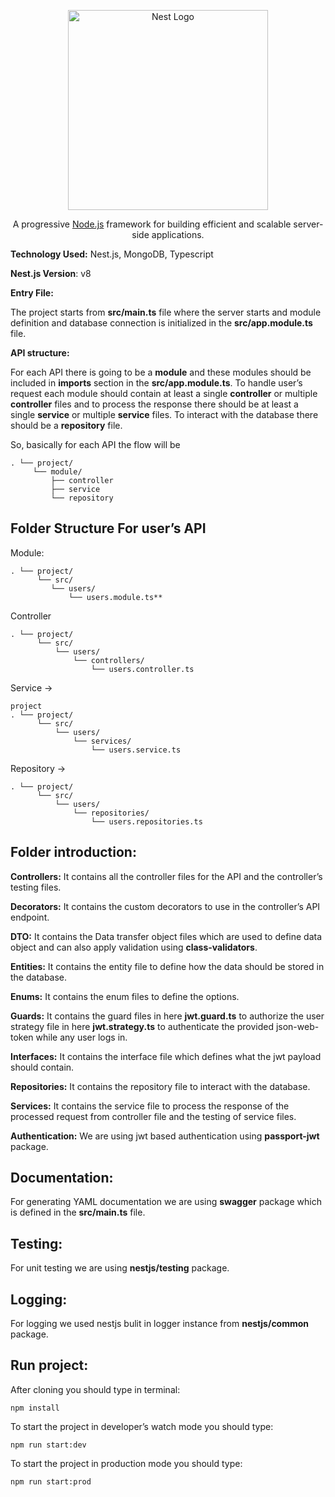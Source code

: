 
<p  align="center">
<a  href="http://nestjs.com/"  target="blank"><img  src="https://nestjs.com/img/logo_text.svg"  width="320"  alt="Nest Logo" /></a>
</p>

  

[circleci-image]: https://img.shields.io/circleci/build/github/nestjs/nest/master?token=abc123def456

[circleci-url]: https://circleci.com/gh/nestjs/nest

  

<p  align="center">A progressive <a  href="http://nodejs.org"  target="_blank">Node.js</a> framework for building efficient and scalable server-side applications.</p>

  

**Technology Used:** Nest.js, MongoDB, Typescript

  

**Nest.js Version**: v8

**Entry File:**

  

The project starts from **src/main.ts** file where the server starts and module definition and database connection is initialized in the **src/app.module.ts** file.



**API structure:**

  

For each API there is going to be a **module** and these modules should be included in **imports** section in the **src/app.module.ts**. To handle user’s request each module should contain at least a single **controller** or multiple **controller** files and to process the response there should be at least a single **service** or multiple **service** files. To interact with the database there should be a **repository** file.

  

So, basically for each API the flow will be 
```
. └── project/
	 └── module/
		 ├── controller 
		 ├── service 
		 └── repository
```


## Folder Structure For user’s API

Module:
```
. └── project/
	  └── src/
		 └── users/
			 └── users.module.ts**
```
  


Controller 
```
. └── project/
	  └── src/
		  └── users/
			  └── controllers/
				  └── users.controller.ts
```
  
Service -> 
```
project
. └── project/
	  └── src/
		  └── users/
			  └── services/
				  └── users.service.ts
```



Repository -> 
```
. └── project/
	  └── src/
		  └── users/
			  └── repositories/
				  └── users.repositories.ts
```

  


## Folder introduction:

  

**Controllers:** It contains all the controller files for the API and the controller’s testing files.



**Decorators:** It contains the custom decorators to use in the controller’s API endpoint.



**DTO:** It contains the Data transfer object files which are used to define data object and can also apply validation using **class-validators**.



**Entities:** It contains the entity file to define how the data should be stored in the database.


**Enums:** It contains the enum files to define the options.



**Guards:** It contains the guard files in here **jwt.guard.ts** to authorize the user strategy file in here **jwt.strategy.ts** to authenticate the provided json-web-token while any user logs in.



**Interfaces:** It contains the interface file which defines what the jwt payload should contain.



**Repositories:** It contains the repository file to interact with the database.



**Services:** It contains the service file to process the response of the processed request from controller file and the testing of service files.



**Authentication:** We are using jwt based authentication using **passport-jwt** package.



## Documentation:

  

For generating YAML documentation we are using **swagger** package which is defined in the **src/main.ts** file.

  

## Testing:

  

For unit testing we are using **nestjs/testing** package.


## Logging:

  

For logging we used nestjs bulit in logger instance from **nestjs/common** package.

  

## Run project:

  

After cloning you should type in terminal:

  

    npm install

  

To start the project in developer’s watch mode you should type:

  

    npm run start:dev

  

To start the project in production mode you should type:

  

    npm run start:prod
